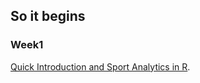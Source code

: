 ## So it begins

### Week1
[Quick Introduction and Sport Analytics in R](C:/Users/Emre.Usta/Documents/bda-test.html).
